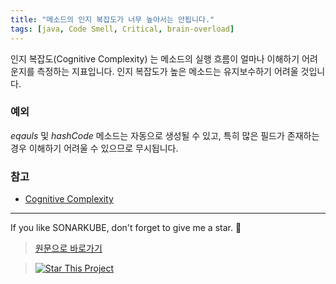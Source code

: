 ```yaml
---
title: "메소드의 인지 복잡도가 너무 높아서는 안됩니다."
tags: [java, Code Smell, Critical, brain-overload]
---
```


인지 복잡도(Cognitive Complexity) 는 메소드의 실행 흐름이 얼마나 이해하기 어려운지를 측정하는 지표입니다.
인지 복잡도가 높은 메소드는 유지보수하기 어려울 것입니다.

### 예외

_eqauls_ 및 _hashCode_ 메소드는 자동으로 생성될 수 있고, 특히 많은 필드가 존재하는 경우 이해하기 어려울 수 있으므로 무시됩니다.

### 참고

- [Cognitive Complexity](https://www.sonarsource.com/docs/CognitiveComplexity.pdf)

---

If you like SONARKUBE, don't forget to give me a star. :star2:

> [원문으로 바로가기](https://rules.sonarsource.com/java/tag/brain-overload/RSPEC-3776)

> [![Star This Project](https://img.shields.io/github/stars/kantabile/sonarkube.svg?label=Stars&style=social)](https://github.com/kantabile/sonarkube)
